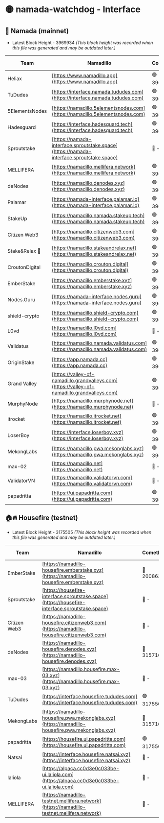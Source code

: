 # 🟡 namada-watchdog - Interface

## 🚀 Namada (mainnet)
- Latest Block Height - 3969934 *(This block height was recorded when this file was generated and may be outdated later.)*

| Team | Namadillo | CometBFT | Indexer | MASP Indexer |
|-|-|-|-|-|
| Heliax | [https://www.namadillo.app](https://www.namadillo.app) | 🟢 3969908 | 🟢 3969908 | 🔴 3969008 |
| TuDudes | [https://interface.namada.tududes.com](https://interface.namada.tududes.com) | 🟢 3969908 | 🟢 3969908 | 🔴 3969008 |
| 5ElementsNodes | [https://namadillo.5elementsnodes.com](https://namadillo.5elementsnodes.com) | 🟢 3969909 | 🟢 3969909 | 🔴 3969008 |
| Hadesguard | [https://interface.hadesguard.tech](https://interface.hadesguard.tech) | 🟢 3969909 | 🟢 3969909 | 🔴 3969008 |
| Sproutstake | [https://namada-interface.sproutstake.space](https://namada-interface.sproutstake.space) | 🔴 - | 🔴 3738134 | 🔴 - |
| MELLIFERA | [https://namadillo.mellifera.network](https://namadillo.mellifera.network) | 🟢 3969913 | 🟢 3969913 | 🔴 3765769 |
| deNodes | [https://namadillo.denodes.xyz](https://namadillo.denodes.xyz) | 🟢 3969914 | 🟢 3969914 | 🔴 3969008 |
| Palamar | [https://namada-interface.palamar.io](https://namada-interface.palamar.io) | 🟢 3969915 | 🟢 3969915 | 🔴 3969008 |
| StakeUp | [https://namadillo.namada.stakeup.tech](https://namadillo.namada.stakeup.tech) | 🟢 3969916 | 🟢 3969916 | 🔴 3969008 |
| Citizen Web3 | [https://namadillo.citizenweb3.com](https://namadillo.citizenweb3.com) | 🟢 3969917 | 🟢 3969916 | 🔴 3765769 |
| Stake&Relax 🦥 | [https://namadillo.stakeandrelax.net](https://namadillo.stakeandrelax.net) | 🟢 3969917 | 🟢 3969917 | 🔴 3765769 |
| CroutonDigital | [https://namadillo.crouton.digital](https://namadillo.crouton.digital) | 🟢 3969918 | 🟢 3969918 | 🔴 3969008 |
| EmberStake | [https://namadillo.emberstake.xyz](https://namadillo.emberstake.xyz) | 🟢 3969919 | 🟢 3969919 | 🔴 3969008 |
| Nodes.Guru | [https://namada-interface.nodes.guru](https://namada-interface.nodes.guru) | 🟢 3969919 | 🟢 3969919 | 🔴 3969008 |
| shield-crypto | [https://namadillo.shield-crypto.com](https://namadillo.shield-crypto.com) | 🟢 3969920 | 🔴 3962994 | 🔴 3969008 |
| L0vd | [https://namadillo.l0vd.com](https://namadillo.l0vd.com) | 🔴 - | 🔴 - | 🔴 - |
| Validatus | [https://namadillo.namada.validatus.com](https://namadillo.namada.validatus.com) | 🟢 3969923 | 🟢 3969923 | 🔴 3819812 |
| OriginStake | [https://app.namada.cc](https://app.namada.cc) | 🟢 3969924 | 🟢 3969924 | 🔴 3969008 |
| Grand Valley | [https://valley-of-namadillo.grandvalleys.com](https://valley-of-namadillo.grandvalleys.com) | 🟢 3969925 | 🟢 3969924 | 🔴 3969008 |
| MurphyNode | [https://namadillo.murphynode.net](https://namadillo.murphynode.net) | 🔴 - | 🔴 - | 🔴 - |
| itrocket | [https://namadillo.itrocket.net](https://namadillo.itrocket.net) | 🟢 3969927 | 🟢 3969927 | 🔴 3969008 |
| LoserBoy | [https://interface.loserboy.xyz](https://interface.loserboy.xyz) | 🟢 3969928 | 🟢 3969928 | 🔴 3969008 |
| MekongLabs | [https://namadillo.pwa.mekonglabs.xyz](https://namadillo.pwa.mekonglabs.xyz) | 🟢 3969928 | 🟢 3969928 | 🔴 3969008 |
| max-02 | [https://namadillo.net](https://namadillo.net) | 🔴 - | 🔴 - | 🔴 - |
| ValidatorVN | [https://namadillo.validatorvn.com](https://namadillo.validatorvn.com) | 🔴 - | 🔴 - | 🔴 - |
| papadritta | [https://ui.papadritta.com](https://ui.papadritta.com) | 🟢 3969934 | 🟢 3969934 | 🟢 3969934 |

## 🏠🔥 Housefire (testnet)
- Latest Block Height - 3175505 *(This block height was recorded when this file was generated and may be outdated later.)*

| Team | Namadillo | CometBFT | Indexer | MASP Indexer |
|-|-|-|-|-|
| EmberStake | [https://namadillo-housefire.emberstake.xyz](https://namadillo-housefire.emberstake.xyz) | 🔴 2008636 | 🔴 - | 🔴 - |
| Sproutstake | [https://housefire-interface.sproutstake.space](https://housefire-interface.sproutstake.space) | 🔴 - | 🔴 - | 🔴 - |
| Citizen Web3 | [https://namadillo-housefire.citizenweb3.com](https://namadillo-housefire.citizenweb3.com) | 🔴 - | 🔴 - | 🔴 - |
| deNodes | [https://namadillo-housefire.denodes.xyz](https://namadillo-housefire.denodes.xyz) | 🔴 3157160 | 🔴 3157160 | 🔴 3157155 |
| max-03 | [https://namadillo.housefire.max-03.xyz](https://namadillo.housefire.max-03.xyz) | 🔴 - | 🔴 - | 🔴 - |
| TuDudes | [https://interface.housefire.tududes.com](https://interface.housefire.tududes.com) | 🟢 3175504 | 🟢 3175504 | 🟢 3175504 |
| MekongLabs | [https://namadillo-housefire.pwa.mekonglabs.xyz](https://namadillo-housefire.pwa.mekonglabs.xyz) | 🔴 3157160 | 🔴 3157160 | 🔴 3157155 |
| papadritta | [https://housefire.ui.papadritta.com](https://housefire.ui.papadritta.com) | 🟢 3175505 | 🟢 3175505 | 🟢 3175504 |
| Natsai | [https://interface.housefire.natsai.xyz](https://interface.housefire.natsai.xyz) | 🔴 - | 🔴 - | 🔴 - |
| laliola | [https://alpaca.cc0d3e0c033be-ui.laliola.com](https://alpaca.cc0d3e0c033be-ui.laliola.com) | 🔴 - | 🔴 - | 🔴 - |
| MELLIFERA | [https://namadillo-testnet.mellifera.network](https://namadillo-testnet.mellifera.network) | 🔴 - | 🔴 2778001 | 🔴 2607259 |

